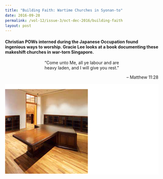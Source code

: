 ```yaml
---
title: "Building Faith: Wartime Churches in Syonan-to"
date: 2016-09-28
permalink: /vol-12/issue-3/oct-dec-2016/building-faith
layout: post
---
```

#### Christian POWs interned during the Japanese Occupation found ingenious ways to worship. **Gracie Lee** looks at a book documenting these makeshift churches in war-torn Singapore.

<center>“Come unto Me, all ye labour and are<br> 
heavy laden, and I will give you rest.” 
</center>
<p align=right>– Matthew 11:28</p>

<div style="background-color: white;"><br><img src="/images/Vol-12-issue-3/law-of-the-land/01-lawofland.jpg"></i></div>